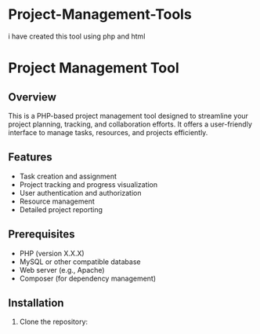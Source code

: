 # Project-Management-Tools
i have created this tool using php and html

# Project Management Tool

## Overview
This is a PHP-based project management tool designed to streamline your project planning, tracking, and collaboration efforts. It offers a user-friendly interface to manage tasks, resources, and projects efficiently.

## Features
- Task creation and assignment
- Project tracking and progress visualization
- User authentication and authorization
- Resource management
- Detailed project reporting

## Prerequisites
- PHP (version X.X.X)
- MySQL or other compatible database
- Web server (e.g., Apache)
- Composer (for dependency management)

## Installation

1. Clone the repository:


